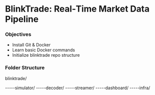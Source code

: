 # BlinkTrade: Real‑Time Market Data Pipeline

### Objectives

- Install Git & Docker
- Learn basic Docker commands
- Initialize blinktrade repo structure

### Folder Structure

blinktrade/

-----simulator/
-----decoder/
-----streamer/
-----dashboard/
-----infra/

